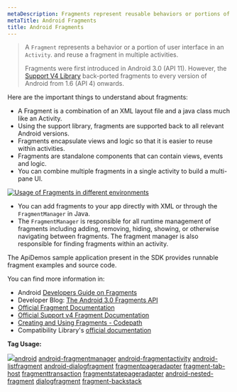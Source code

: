 ```yaml
---
metaDescription: Fragments represent reusable behaviors or portions of the user interface in an Android app.
metaTitle: Android Fragments
title: Android Fragments
---
```



> 
> A `Fragment` represents a behavior or a portion of user interface in an `Activity`. and reuse a fragment in multiple activities.
> 
> 
> Fragments were first introduced in Android 3.0 (API 11). However, the
>  [Support V4 Library](https://stackoverflow.com/tags/android-compat-lib/info) back-ported fragments to every version of
>  Android from 1.6 (API 4) onwards.
> 
> 
> 


Here are the important things to understand about fragments:


* A Fragment is a combination of an XML layout file and a java class much like an Activity.
* Using the support library, fragments are supported back to all relevant Android versions.
* Fragments encapsulate views and logic so that it is easier to reuse within activities.
* Fragments are standalone components that can contain views, events and logic.
* You can combine multiple fragments in a single activity to build a multi-pane UI.


[![Usage of Fragments in different environments](https://i.stack.imgur.com/OXTpt.png)](https://i.stack.imgur.com/OXTpt.png)


* You can add fragments to your app directly with XML or through the `FragmentManager` in Java.
* The `FragmentManager` is responsible for all runtime management of fragments including adding, removing, hiding, showing, or otherwise navigating between fragments. The fragment manager is also responsible for finding fragments within an activity.


The ApiDemos sample application present in the SDK provides runnable fragment examples and source code.


You can find more information in:


* Android [Developers Guide on Fragments](https://developer.android.com/guide/topics/fundamentals/fragments.html)
* Developer Blog: [The Android 3.0 Fragments API](https://android-developers.blogspot.com/2011/02/android-30-fragments-api.html)
* [Official Fragment Documentation](https://developer.android.com/reference/android/app/Fragment.html)
* [Official Support v4 Fragment Documentation](https://developer.android.com/reference/android/app/Fragment.html)
* [Creating and Using Fragments - Codepath](http://guides.codepath.com/android/Creating-and-Using-Fragments)
* Compatibility Library's [official documentation](https://developer.android.com/tools/support-library/features.html#v4)


**Tag Usage:**


[![](https://i.stack.imgur.com/tKsDb.png)android](/questions/tagged/android "show questions tagged 'android'") [android-fragmentmanager](/questions/tagged/android-fragmentmanager "show questions tagged 'android-fragmentmanager'") [android-fragmentactivity](/questions/tagged/android-fragmentactivity "show questions tagged 'android-fragmentactivity'") [android-listfragment](/questions/tagged/android-listfragment "show questions tagged 'android-listfragment'") [android-dialogfragment](/questions/tagged/android-dialogfragment "show questions tagged 'android-dialogfragment'") [fragmentpageradapter](/questions/tagged/fragmentpageradapter "show questions tagged 'fragmentpageradapter'") [fragment-tab-host](/questions/tagged/fragment-tab-host "show questions tagged 'fragment-tab-host'") [fragmenttransaction](/questions/tagged/fragmenttransaction "show questions tagged 'fragmenttransaction'") [fragmentstatepageradapter](/questions/tagged/fragmentstatepageradapter "show questions tagged 'fragmentstatepageradapter'") [android-nested-fragment](/questions/tagged/android-nested-fragment "show questions tagged 'android-nested-fragment'") [dialogfragment](/questions/tagged/dialogfragment "show questions tagged 'dialogfragment'") [fragment-backstack](/questions/tagged/fragment-backstack "show questions tagged 'fragment-backstack'")

